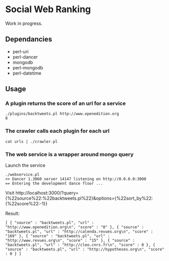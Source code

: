 # Social Web Ranking

Work in progress.

## Dependancies

 * perl-uri
 * perl-dancer
 * mongodb
 * perl-mongodb
 * perl-datetime

## Usage

### A plugin returns the score of an url for a service

    ./plugins/backtweets.pl http://www.openedition.org
    8

### The crawler calls each plugin for each url

    cat urls | ./crawler.pl

### The web service is a wrapper around mongo query

Launch the service

    ./webservice.pl 
    >> Dancer 1.3060 server 14147 listening on http://0.0.0.0:3000
    == Entering the development dance floor ...

Visit http://localhost:3000/?query={%22source%22:%22backtweets.pl%22}&options={%22sort_by%22:{%22score%22:-1}}

Result:

    [ { "source" : "backtweets.pl", "url" : "http://www.openedition.org\n", "score" : "8" }, { "source" : "backtweets.pl", "url" : "http://calenda.revues.org\n", "score" : "169" }, { "source" : "backtweets.pl", "url" : "http://www.revues.org\n", "score" : "15" }, { "source" : "backtweets.pl", "url" : "http://cleo.cnrs.fr\n", "score" : 0 }, { "source" : "backtweets.pl", "url" : "http://hypotheses.org\n", "score" : 0 } ]

